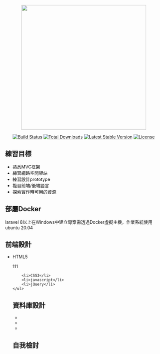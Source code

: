 <p align="center"><a href="https://laravel.com" target="_blank"><img src="https://raw.githubusercontent.com/laravel/art/master/logo-lockup/5%20SVG/2%20CMYK/1%20Full%20Color/laravel-logolockup-cmyk-red.svg" width="400"></a></p>

<p align="center">
    <a href="https://travis-ci.org/laravel/framework"><img src="https://travis-ci.org/laravel/framework.svg" alt="Build Status"></a>
    <a href="https://packagist.org/packages/laravel/framework"><img src="https://img.shields.io/packagist/dt/laravel/framework" alt="Total Downloads"></a>
    <a href="https://packagist.org/packages/laravel/framework"><img src="https://img.shields.io/packagist/v/laravel/framework" alt="Latest Stable Version"></a>
    <a href="https://packagist.org/packages/laravel/framework"><img src="https://img.shields.io/packagist/l/laravel/framework" alt="License"></a>
</p>



<h2>練習目標</h2>
    <ul>
        <li>熟悉MVC框架</li>
        <li>練習網路空間架站</li>
        <li>練習設計prototype</li>
        <li>複習前端/後端語言</li>
        <li>探索實作時可用的資源</li>
    </ul>
    
<h2>部屬Docker</h2>
    <p>laravel 8以上在Windows中建立專案需透過Docker虛擬主機，作業系統使用ubuntu 20.04</p>
    
<h2>前端設計</h2>
    <ul>
        <li>HTML5
        <p>111</p>
        </li>
            
        <li>CSS3</li>
        <li>javascript</li>
        <li>jQuery</li>
    </ul>

<h2>資料庫設計</h2>
    <ul>
        <li></li>
        <li></li>
        <li></li>
    </ul>

<h2>自我檢討</h2>

